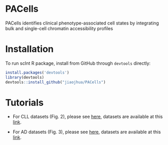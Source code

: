 # PACells
PACells identifies clinical phenotype-associated cell states by integrating bulk and single-cell chromatin accessibility profiles

# Installation
To run scInt R package, install from GitHub through ``devtools`` directly:
```R
install.packages('devtools')
library(devtools)
devtools::install_github("jiaojhua/PACells")
```

# Tutorials

* For CLL datasets (Fig. 2), please see [here](https://github.com/jiaojhua/PACells/blob/main/tutorial/Tutorial_CLL.ipynb), datasets are available at this [link](https://drive.google.com/drive/folders/1PpDxiRl8wv2JUdCtBd146cWche-o3U5e?usp=sharing).

* For AD datasets (Fig. 3), please see [here](https://github.com/jiaojhua/PACells/blob/main/tutorial/Tutorial_AD.ipynb), datasets are available at this [link](https://drive.google.com/drive/folders/1PpDxiRl8wv2JUdCtBd146cWche-o3U5e?usp=sharing).
